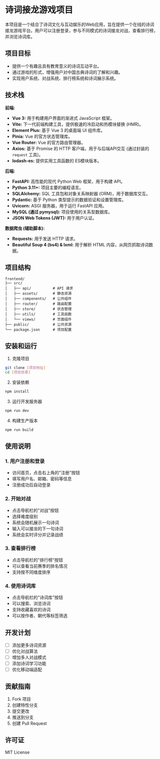 # 诗词接龙游戏项目

本项目是一个结合了诗词文化与互动娱乐的Web应用，旨在提供一个在线的诗词接龙游戏平台。用户可以注册登录，参与不同模式的诗词接龙对战，查看排行榜，并浏览诗词库。

## 项目目标

*   提供一个有趣且具有教育意义的诗词互动平台。
*   通过游戏的形式，增强用户对中国古典诗词的了解和兴趣。
*   实现用户系统、对战系统、排行榜系统和诗词展示系统。

## 技术栈

**前端:**

*   **Vue 3:** 用于构建用户界面的渐进式 JavaScript 框架。
*   **Vite:** 下一代前端构建工具，提供极速的冷启动和热模块替换 (HMR)。
*   **Element Plus:** 基于 Vue 3 的桌面端 UI 组件库。
*   **Pinia:** Vue 的官方状态管理库。
*   **Vue Router:** Vue 的官方路由管理器。
*   **Axios:** 基于 Promise 的 HTTP 客户端，用于与后端API交互 (通过封装的 `request` 工具)。
*   **lodash-es:** 提供实用工具函数的 ES模块版本。

**后端:**

*   **FastAPI:** 高性能的现代 Python Web 框架，用于构建 API。
*   **Python 3.11+:** 项目主要的编程语言。
*   **SQLAlchemy:** SQL 工具包和对象关系映射器 (ORM)，用于数据库交互。
*   **Pydantic:** 基于 Python 类型提示的数据验证和设置管理库。
*   **Uvicorn:** ASGI 服务器，用于运行 FastAPI 应用。
*   **MySQL (通过 pymysql):** 项目使用的关系型数据库。
*   **JSON Web Tokens (JWT):** 用于用户认证。

**数据爬虫 (辅助脚本):**

*   **Requests:** 用于发送 HTTP 请求。
*   **Beautiful Soup 4 (bs4) & lxml:** 用于解析 HTML 内容，从网页抓取诗词数据。

## 项目结构

```
frontend/
├── src/
│   ├── api/          # API 请求
│   ├── assets/       # 静态资源
│   ├── components/   # 公共组件
│   ├── router/       # 路由配置
│   ├── store/        # 状态管理
│   ├── utils/        # 工具函数
│   └── views/        # 页面组件
├── public/           # 公共资源
└── package.json      # 项目配置
```

## 安装和运行

1. 克隆项目
```bash
git clone [项目地址]
cd [项目目录]
```

2. 安装依赖
```bash
npm install
```

3. 运行开发服务器
```bash
npm run dev
```

4. 构建生产版本
```bash
npm run build
```

## 使用说明

### 1. 用户注册和登录
- 访问首页，点击右上角的"注册"按钮
- 填写用户名、邮箱、密码等信息
- 注册成功后自动登录

### 2. 开始对战
- 点击导航栏的"对战"按钮
- 选择难度级别
- 系统会随机展示一句诗词
- 输入可以接龙的下一句诗词
- 系统会实时评分并记录战绩

### 3. 查看排行榜
- 点击导航栏的"排行榜"按钮
- 可以查看当前赛季的排名情况
- 支持按不同维度排序

### 4. 使用诗词库
- 点击导航栏的"诗词库"按钮
- 可以搜索、浏览诗词
- 支持收藏喜欢的诗词
- 可以按作者、朝代等标签筛选

## 开发计划

- [ ] 添加更多诗词资源
- [ ] 优化对战算法
- [ ] 增加多人对战模式
- [ ] 添加诗词学习功能
- [ ] 优化移动端适配

## 贡献指南

1. Fork 项目
2. 创建特性分支
3. 提交更改
4. 推送到分支
5. 创建 Pull Request

## 许可证

MIT License 